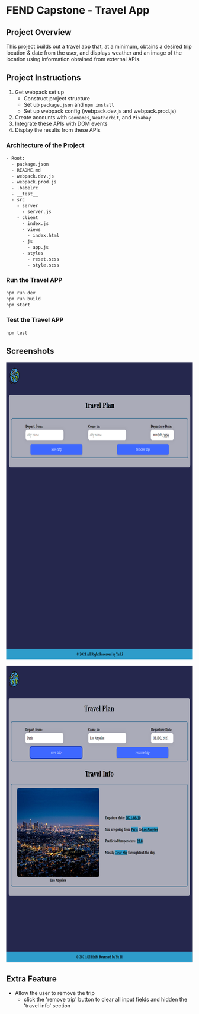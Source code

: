 # FEND Capstone - Travel App

## Project Overview
This project builds out a travel app that, at a minimum, obtains a desired trip location & date from the user, and displays weather and an image of the location using information obtained from external APIs.

## Project Instructions
1. Get webpack set up
    - Construct project structure
    - Set up `package.json` and `npm install`
    - Set up webpack config (webpack.dev.js and webpack.prod.js)
2. Create accounts with `Geonames`, `Weatherbit`, and `Pixabay`
3. Integrate these APIs with DOM events
4. Display the results from these APIs

### Architecture of the Project
```
- Root:
  - package.json
  - README.md
  - webpack.dev.js
  - webpack.prod.js
  - .babelrc
  - __test__
  - src
    - server
      - server.js  
    - client
      - index.js
      - views
        - index.html
      - js
        - app.js 
      - styles
        - reset.scss
        - style.scss 
```

### Run the Travel APP

```terminal
npm run dev
npm run build
npm start
```

### Test the Travel APP

```terminal
npm test
```

## Screenshots

<p align="center">
  <img width="700" height="800" src="screenshot1.png">
</p>

<p align="center">
  <img width="700" height="800" src="screenshot2.png">
</p>

## Extra Feature

- Allow the user to remove the trip
    - click the 'remove trip' button to clear all input fields and hidden the 'travel info' section

